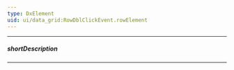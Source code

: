 ```yaml
---
type: DxElement
uid: ui/data_grid:RowDblClickEvent.rowElement
---
```

---
##### shortDescription
<!-- Description goes here -->

---
<!-- Description goes here -->